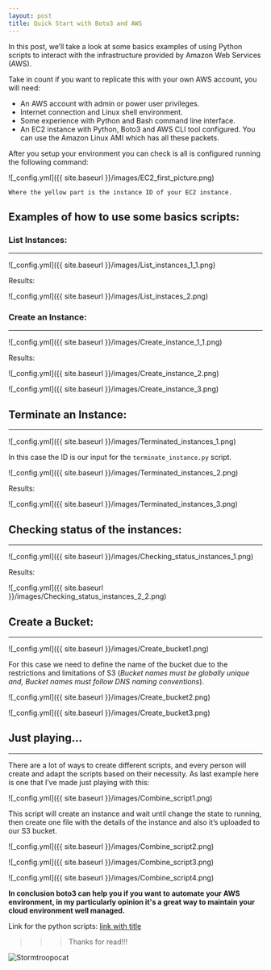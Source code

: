 ```yaml
---
layout: post
title: Quick Start with Boto3 and AWS
---
```



In this post, we’ll take a look at some basics examples of using Python scripts to interact with the infrastructure provided by Amazon Web Services (AWS).

Take in count if you want to replicate this with your own AWS account, you will need:
* An AWS account with admin or power user privileges.
* Internet connection and Linux shell environment.
* Some experience with Python and Bash command line interface.
* An EC2 instance with Python, Boto3 and AWS CLI tool configured. You can use the Amazon Linux AMI which has all these packets.

After you setup your environment you can check is all is configured running the following command:

![_config.yml]({{ site.baseurl }}/images/EC2_first_picture.png)

`Where the yellow part is the instance ID of your EC2 instance.`

## Examples of how to use some basics scripts:

### List Instances:

---

![_config.yml]({{ site.baseurl }}/images/List_instances_1_1.png)

Results:

![_config.yml]({{ site.baseurl }}/images/List_instaces_2.png)



### Create an Instance:

---

![_config.yml]({{ site.baseurl }}/images/Create_instance_1_1.png)

Results:

![_config.yml]({{ site.baseurl }}/images/Create_instance_2.png)

![_config.yml]({{ site.baseurl }}/images/Create_instance_3.png)



## Terminate an Instance:

---

![_config.yml]({{ site.baseurl }}/images/Terminated_instances_1.png)

In this case the ID is our input for the `terminate_instance.py` script.

![_config.yml]({{ site.baseurl }}/images/Terminated_instances_2.png)

Results:

![_config.yml]({{ site.baseurl }}/images/Terminated_instances_3.png)



## Checking status of the instances:

---

![_config.yml]({{ site.baseurl }}/images/Checking_status_instances_1.png)

Results:

![_config.yml]({{ site.baseurl }}/images/Checking_status_instances_2_2.png)



## Create a Bucket:

---

![_config.yml]({{ site.baseurl }}/images/Create_bucket1.png)

For this case we need to define the name of the bucket due to the restrictions and limitations of S3 (*Bucket names must be globally unique and, Bucket names must follow DNS naming conventions*).

![_config.yml]({{ site.baseurl }}/images/Create_bucket2.png)

![_config.yml]({{ site.baseurl }}/images/Create_bucket3.png)



## Just playing...

---

There are a lot of ways to create different scripts, and every person will create and adapt the scripts based on their necessity. As last example here is one that I’ve made just playing with this:

![_config.yml]({{ site.baseurl }}/images/Combine_script1.png)

This script will create an instance and wait until change the state to running, then create one file with the details of the instance and also it’s uploaded to our S3 bucket.

![_config.yml]({{ site.baseurl }}/images/Combine_script2.png)


![_config.yml]({{ site.baseurl }}/images/Combine_script3.png)



![_config.yml]({{ site.baseurl }}/images/Combine_script4.png)


**In conclusion boto3 can help you if you want to automate your AWS environment, in my particularly opinion it's a great way to maintain your cloud environment well managed.**

Link for the python scripts: [link with title](https://github.com/Beto2288/python_scripts_boto3_aws_quickstart "HERE")

> > > Thanks for read!!!

![Stormtroopocat](https://octodex.github.com/images/stormtroopocat.jpg "The Stormtroopocat")
